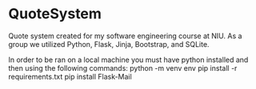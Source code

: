 # QuoteSystem
Quote system created for my software engineering course at NIU. As a group we utilized Python, Flask, Jinja, Bootstrap, and SQLite.


In order to be ran on a local machine you must have python installed and then using the following commands:
python -m venv env
pip install -r requirements.txt
pip install Flask-Mail


